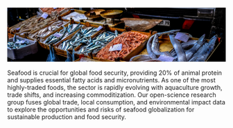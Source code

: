 ![Photo by Francesco Ungaro on Unsplash](francesco-ungaro-niaFba12zZI-unsplash-crop3.jpg)

Seafood is crucial for global food security, providing 20% of animal protein and supplies essential fatty acids and micronutrients. As one of the most highly-traded foods, the sector is rapidly evolving with aquaculture growth, trade shifts, and increasing commoditization. Our open-science research group fuses global trade, local consumption, and environmental impact data to explore the opportunities and risks of seafood globalization for sustainable production and food security. 
